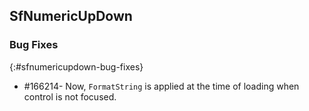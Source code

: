 ## SfNumericUpDown

### Bug Fixes
{:#sfnumericupdown-bug-fixes}

*  \#166214- Now, `FormatString` is applied at the time of loading when control is not focused.